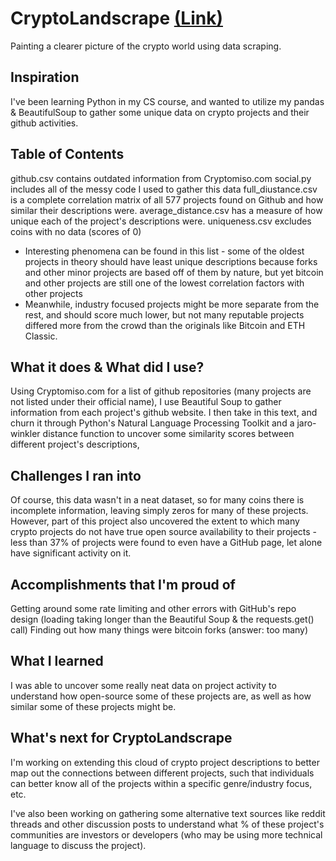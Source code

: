 

# CryptoLandscrape [(Link)](https://calchulus.github.io/CryptoLandscrape)
Painting a clearer picture of the crypto world using data scraping.
## Inspiration
I've been learning Python in my CS course, and wanted to utilize my pandas & BeautifulSoup to gather some unique data on crypto projects and their github activities.

## Table of Contents
github.csv contains outdated information from Cryptomiso.com
social.py includes all of the messy code I used to gather this data
full_diustance.csv is a complete correlation matrix of all 577 projects found on Github and how similar their descriptions were.
average_distance.csv has a measure of how unique each of the project's descriptions were.
uniqueness.csv excludes coins with no data (scores of 0)
- Interesting phenomena can be found in this list - some of the oldest projects in theory should have least unique descriptions because forks and other minor projects are based off of them by nature, but yet bitcoin and other projects are still one of the lowest correlation factors with other projects
- Meanwhile, industry focused projects might be more separate from the rest, and should score much lower, but not many reputable projects differed more from the crowd than the originals like Bitcoin and ETH Classic.

## What it does & What did I use?
Using Cryptomiso.com for a list of github repositories (many projects are not listed under their official name), I use Beautiful Soup to gather information from each project's github website. 
I then take in this text, and churn it through Python's Natural Language Processing Toolkit and a jaro-winkler distance function to uncover some similarity scores between different project's descriptions, 

## Challenges I ran into
Of course, this data wasn't in a neat dataset, so for many coins there is incomplete information, leaving simply zeros for many of these projects. However, part of this project also uncovered the extent to which many crypto projects do not have true open source availability to their projects - less than 37% of projects were found to even have a GitHub page, let alone have significant activity on it.

## Accomplishments that I'm proud of
Getting around some rate limiting and other errors with GitHub's repo design (loading taking longer than the Beautiful Soup & the requests.get() call)
Finding out how many things were bitcoin forks (answer: too many)

## What I learned
I was able to uncover some really neat data on project activity to understand how open-source some of these projects are, as well as how similar some of these projects might be.

## What's next for CryptoLandscrape
I'm working on extending this cloud of crypto project descriptions to better map out the connections between different projects, such that individuals can better know all of the projects within a specific genre/industry focus, etc.

I've also been working on gathering some alternative text sources like reddit threads and other discussion posts to understand what % of these project's communities are investors or developers (who may be using more technical language to discuss the project).
